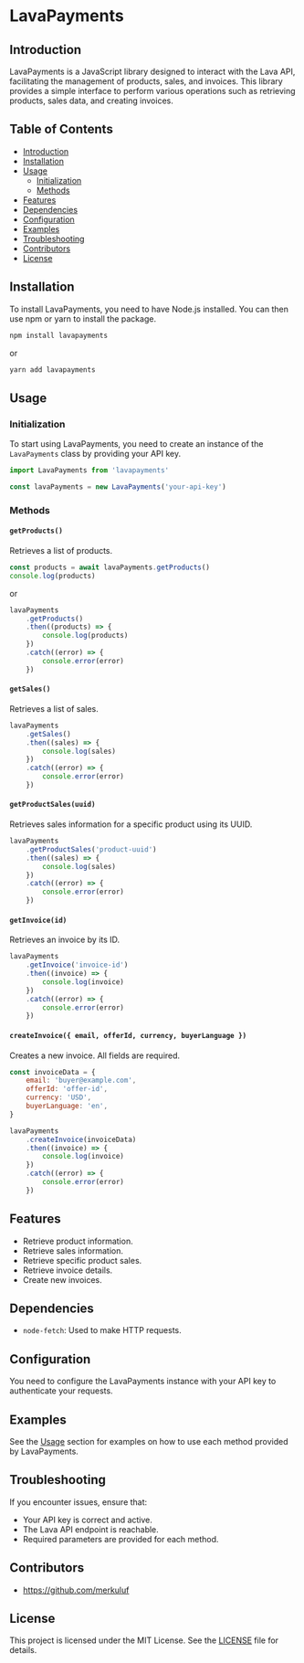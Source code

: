 # LavaPayments

## Introduction

LavaPayments is a JavaScript library designed to interact with the Lava API, facilitating the management of products, sales, and invoices. This library provides a simple interface to perform various operations such as retrieving products, sales data, and creating invoices.

## Table of Contents

-   [Introduction](#introduction)
-   [Installation](#installation)
-   [Usage](#usage)
    -   [Initialization](#initialization)
    -   [Methods](#methods)
-   [Features](#features)
-   [Dependencies](#dependencies)
-   [Configuration](#configuration)
-   [Examples](#examples)
-   [Troubleshooting](#troubleshooting)
-   [Contributors](#contributors)
-   [License](#license)

## Installation

To install LavaPayments, you need to have Node.js installed. You can then use npm or yarn to install the package.

```sh
npm install lavapayments
```

or

```sh
yarn add lavapayments
```

## Usage

### Initialization

To start using LavaPayments, you need to create an instance of the `LavaPayments` class by providing your API key.

```javascript
import LavaPayments from 'lavapayments'

const lavaPayments = new LavaPayments('your-api-key')
```

### Methods

#### `getProducts()`

Retrieves a list of products.

```javascript
const products = await lavaPayments.getProducts()
console.log(products)
```

or

```javascript
lavaPayments
    .getProducts()
    .then((products) => {
        console.log(products)
    })
    .catch((error) => {
        console.error(error)
    })
```

#### `getSales()`

Retrieves a list of sales.

```javascript
lavaPayments
    .getSales()
    .then((sales) => {
        console.log(sales)
    })
    .catch((error) => {
        console.error(error)
    })
```

#### `getProductSales(uuid)`

Retrieves sales information for a specific product using its UUID.

```javascript
lavaPayments
    .getProductSales('product-uuid')
    .then((sales) => {
        console.log(sales)
    })
    .catch((error) => {
        console.error(error)
    })
```

#### `getInvoice(id)`

Retrieves an invoice by its ID.

```javascript
lavaPayments
    .getInvoice('invoice-id')
    .then((invoice) => {
        console.log(invoice)
    })
    .catch((error) => {
        console.error(error)
    })
```

#### `createInvoice({ email, offerId, currency, buyerLanguage })`

Creates a new invoice. All fields are required.

```javascript
const invoiceData = {
    email: 'buyer@example.com',
    offerId: 'offer-id',
    currency: 'USD',
    buyerLanguage: 'en',
}

lavaPayments
    .createInvoice(invoiceData)
    .then((invoice) => {
        console.log(invoice)
    })
    .catch((error) => {
        console.error(error)
    })
```

## Features

-   Retrieve product information.
-   Retrieve sales information.
-   Retrieve specific product sales.
-   Retrieve invoice details.
-   Create new invoices.

## Dependencies

-   `node-fetch`: Used to make HTTP requests.

## Configuration

You need to configure the LavaPayments instance with your API key to authenticate your requests.

## Examples

See the [Usage](#usage) section for examples on how to use each method provided by LavaPayments.

## Troubleshooting

If you encounter issues, ensure that:

-   Your API key is correct and active.
-   The Lava API endpoint is reachable.
-   Required parameters are provided for each method.

## Contributors

-   https://github.com/merkuluf

## License

This project is licensed under the MIT License. See the [LICENSE](LICENSE) file for details.
